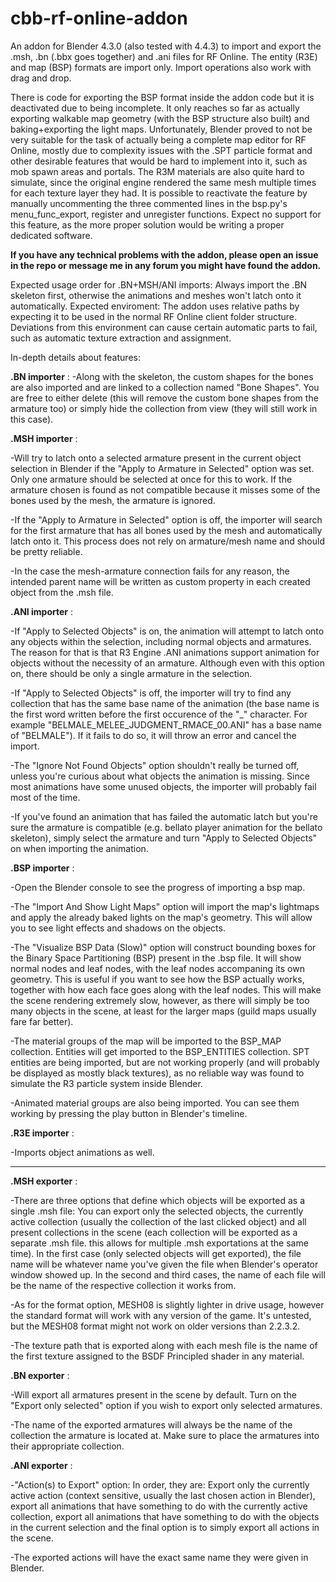 # cbb-rf-online-addon

An addon for Blender 4.3.0 (also tested with 4.4.3) to import and export the .msh, .bn (.bbx goes together) and .ani files for RF Online. The entity (R3E) and map (BSP) formats are import only. Import operations also work with drag and drop.

There is code for exporting the BSP format inside the addon code but it is deactivated due to being incomplete. It only reaches so far as actually exporting walkable map geometry (with the BSP structure also built) and baking+exporting the light maps. Unfortunately, Blender proved to not be very suitable for the task of actually being a complete map editor for RF Online, mostly due to complexity issues with the .SPT particle format and other desirable features that would be hard to implement into it, such as mob spawn areas and portals. The R3M materials are also quite hard to simulate, since the original engine rendered the same mesh multiple times for each texture layer they had.
It is possible to reactivate the feature by manually uncommenting the three commented lines in the bsp.py's menu_func_export, register and unregister functions. Expect no support for this feature, as the more proper solution would be writing a proper dedicated software.

__If you have any technical problems with the addon, please open an issue in the repo or message me in any forum you might have found the addon.__

Expected usage order for .BN+MSH/ANI imports: Always import the .BN skeleton first, otherwise the animations and meshes won't latch onto it automatically.
Expected enviroment: The addon uses relative paths by expecting it to be used in the normal RF Online client folder structure. Deviations from this environment can cause certain automatic parts to fail, such as automatic texture extraction and assignment.

In-depth details about features:

 __.BN importer__ :
 -Along with the skeleton, the custom shapes for the bones are also imported and are linked to a collection named "Bone Shapes". You are free to either delete (this will remove the custom bone shapes from the armature too) or simply hide the collection from view (they will still work in this case).

 __.MSH importer__ :
 
 -Will try to latch onto a selected armature present in the current object selection in Blender if the "Apply to Armature in Selected" option was set. Only one armature should be selected at once for this to work. If the armature chosen is found as not compatible because it misses some of the bones used by the mesh, the armature is ignored.
 
 -If the "Apply to Armature in Selected" option is off, the importer will search for the first armature that has all bones used by the mesh and automatically latch onto it. This process does not rely on armature/mesh name and should be pretty reliable.
 
 -In the case the mesh-armature connection fails for any reason, the intended parent name will be written as custom property in each created object from the .msh file.

 __.ANI importer__ :
 
 -If "Apply to Selected Objects" is on, the animation will attempt to latch onto any objects within the selection, including normal objects and armatures. The reason for that is that R3 Engine .ANI animations support animation for objects without the necessity of an armature. Although even with this option on, there should be only a single armature in the selection.
 
 -If "Apply to Selected Objects" is off, the importer will try to find any collection that has the same base name of the animation (the base name is the first word written before the first occurence of the "_" character. For example "BELMALE_MELEE_JUDGMENT_RMACE_00.ANI" has a base name of "BELMALE"). If it fails to do so, it will throw an error and cancel the import.

 -The "Ignore Not Found Objects" option shouldn't really be turned off, unless you're curious about what objects the animation is missing. Since most animations have some unused objects, the importer will probably fail most of the time.

 -If you've found an animation that has failed the automatic latch but you're sure the armature is compatible (e.g. bellato player animation for the bellato skeleton), simply select the armature and turn "Apply to Selected Objects" on when importing the animation.

__.BSP importer__ :

 -Open the Blender console to see the progress of importing a bsp map.

 -The "Import And Show Light Maps" option will import the map's lightmaps and apply the already baked lights on the map's geometry. This will allow you to see light effects and shadows on the objects.

 -The "Visualize BSP Data (Slow)" option will construct bounding boxes for the Binary Space Partitioning (BSP) present in the .bsp file. It will show normal nodes and leaf nodes, with the leaf nodes accompaning its own geometry. This is useful if you want to see how the BSP actually works, together with how each face goes along with the leaf nodes. This will make the scene rendering extremely slow, however, as there will simply be too many objects in the scene, at least for the larger maps (guild maps usually fare far better).

 -The material groups of the map will be imported to the BSP_MAP collection. Entities will get imported to the BSP_ENTITIES collection. SPT entities are being imported, but are not working properly (and will probably be displayed as mostly black textures), as no reliable way was found to simulate the R3 particle system inside Blender.

 -Animated material groups are also being imported. You can see them working by pressing the play button in Blender's timeline.

__.R3E importer__ :

 -Imports object animations as well.

-----------------------------------------------------------------------------------------------------------------------

__.MSH exporter__ :

 -There are three options that define which objects will be exported as a single .msh file: You can export only the selected objects, the currently active collection (usually the collection of the last clicked object) and all present collections in the scene (each collection will be exported as a separate .msh file. this allows for multiple .msh exportations at the same time). In the first case (only selected objects will get exported), the file name will be whatever name you've given the file when Blender's operator window showed up. In the second and third cases, the name of each file will be the name of the respective collection it works from.

 -As for the format option, MESH08 is slightly lighter in drive usage, however the standard format will work with any version of the game. It's untested, but the MESH08 format might not work on older versions than 2.2.3.2.

 -The texture path that is exported along with each mesh file is the name of the first texture assigned to the BSDF Principled shader in any material.

__.BN exporter__ :

 -Will export all armatures present in the scene by default. Turn on the "Export only selected" option if you wish to export only selected armatures.

 -The name of the exported armatures will always be the name of the collection the armature is located at. Make sure to place the armatures into their appropriate collection.

__.ANI exporter__ :

 -"Action(s) to Export" option: In order, they are: Export only the currently active action (context sensitive, usually the last chosen action in Blender), export all animations that have something to do with the currently active collection, export all animations that have something to do with the objects in the current selection and the final option is to simply export all actions in the scene.

 -The exported actions will have the exact same name they were given in Blender.
